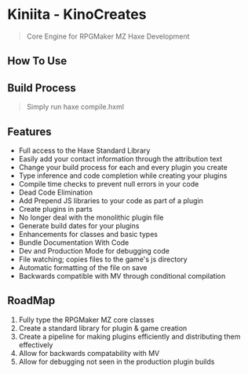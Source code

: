 # Kiniita - KinoCreates
> Core Engine for RPGMaker MZ Haxe Development


## How To Use


## Build Process 
> Simply run haxe compile.hxml

## Features
* Full access to the Haxe Standard Library
* Easily add your contact information through the attribution text
* Change your build process for each and every plugin you create
* Type inference and code completion while creating your plugins
* Compile time checks to prevent null errors in your code
* Dead Code Elimination
* Add Prepend JS libraries to your code as part of a plugin
* Create plugins in parts
 * No longer deal with the monolithic plugin file
* Generate build dates for your plugins
* Enhancements for classes and basic types
* Bundle Documentation With Code
* Dev and Production Mode for debugging code
* File watching; copies files to the game's js directory
* Automatic formatting of the file on save
* Backwards compatible with MV through conditional compilation

## RoadMap

1. Fully type the RPGMaker MZ core classes
2. Create a standard library for plugin & game creation
3. Create a pipeline for making plugins efficiently and distributing them effectively
4. Allow for backwards compatability with MV
5. Allow for debugging not seen in the production plugin builds